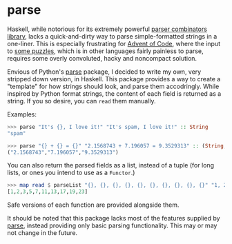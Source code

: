 # parse
Haskell, while notorious for its extremely powerful [parser combinators
library](https://hackage.haskell.org/package/parsec), lacks a quick-and-dirty way to parse
simple-formatted strings in a one-liner. This is especially frustrating for [Advent of
Code](https://adventofcode.com/), where the input to [some
puzzles](https://adventofcode.com/2021/day/5), which is in other languages fairly painless to parse,
requires some overly convoluted, hacky and noncompact solution.

Envious of Python's [parse](https://pypi.org/project/parse/) package, I decided to write my own,
very stripped down version, in Haskell. This package provides a way to create a "template" for how
strings should look, and parse them accodringly. While inspired by Python format strings, the
content of each field is returned as a string. If you so desire, you can `read` them manually.

Examples:
```hs
>>> parse "It's {}, I love it!" "It's spam, I love it!" :: String
"spam"

>>> parse "{} + {} = {}" "2.1568743 + 7.196057 = 9.3529313" :: (String, String, String)
("2.1568743","7.196057","9.3529313")
```

You can also return the parsed fields as a list, instead of a tuple (for long lists, or ones you
intend to use as a `Functor`.)
```hs
>>> map read $ parseList "{}, {}, {}, {}, {}, {}, {}, {}, {}, {}" "1, 2, 3, 5, 7, 11, 13, 17, 19, 23" :: [Int]
[1,2,3,5,7,11,13,17,19,23]
```

Safe versions of each function are provided alongside them.

It should be noted that this package lacks most of the features supplied by
[parse](https://pypi.org/project/parse/), instead providing only basic parsing functionality. This
may or may not change in the future.
